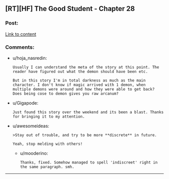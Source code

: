 ## [RT][HF] The Good Student - Chapter 28

### Post:

[Link to content](http://gravitytales.com/novel/the-good-student/tgs-chapter-28)

### Comments:

- u/hoja_nasredin:
  ```
  Usually I can understand the meta of the story at this point. The reader have figured out what the demon should have been etc. 

  But in this story I'm in total darkness as much as the main character. I don't know if magic arrived with 1 demon, when multiple demons were around and how they were able to get back? Does being cose to demon gives you raw arcanum?
  ```

- u/Gigapode:
  ```
  Just found this story over the weekend and its been a blast. Thanks for bringing it to my attention.
  ```

- u/awesomeideas:
  ```
  >Stay out of trouble, and try to be more **discrete** in future.

  Yeah, stop melding with others!
  ```

  - u/mooderino:
    ```
    Thanks, fixed. Somehow managed to spell 'indiscreet' right in the same paragraph. smh.
    ```

---

